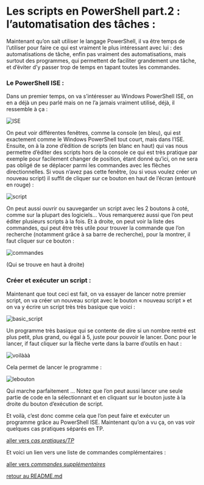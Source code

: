 # Les scripts en PowerShell part.2 : l’automatisation des tâches :

Maintenant qu’on sait utiliser le langage PowerShell, il va être temps de l’utiliser pour faire ce qui est vraiment le plus intéressant avec lui : des automatisations de tâche, enfin pas vraiment des automatisations, mais surtout des programmes, qui permettent de faciliter grandement une tâche, et d’éviter d’y passer trop de temps en tapant toutes les commandes.

### Le PowerShell ISE :

Dans un premier temps, on va s’intéresser au Windows PowerShell ISE, on en a déjà un peu parlé mais on ne l’a jamais vraiment utilisé, déjà, il ressemble à ça : 

![ISE](https://github.com/LBROCHARD/cours-linux/blob/main/images/Capture%20d%E2%80%99%C3%A9cran%202020-12-15%20144625.png "ISE")

On peut voir différentes fenêtres, comme la console (en bleu), qui est exactement comme le Windows PowerShell tout court, mais dans l’ISE. Ensuite, on à la zone d’édition de scripts (en blanc en haut) qui vas nous permettre d’éditer des scripts hors de la console ce qui est très pratique par exemple pour facilement changer de position, étant donné qu’ici, on ne sera pas obligé de se déplacer parmi les commandes avec les flèches directionnelles.
Si vous n’avez pas cette fenêtre, (ou si vous voulez créer un nouveau script) il suffit de cliquer sur ce bouton en haut de l’écran (entouré en rouge) :

![script](https://github.com/LBROCHARD/cours-linux/blob/main/images/Capture%20d%E2%80%99%C3%A9cran%202020-12-15%20145212.png "juste ici")

On peut aussi ouvrir ou sauvegarder un script avec les 2 boutons à coté, comme sur la plupart des logiciels…
Vous remarquerez aussi que l’on peut éditer plusieurs scripts à la fois. 
Et à droite, on peut voir la liste des commandes, qui peut être très utile pour trouver la commande que l’on recherche (notamment grâce à sa barre de recherche), pour la montrer, il faut cliquer sur ce bouton : 

![commandes](https://github.com/LBROCHARD/cours-linux/blob/main/images/Capture%20d%E2%80%99%C3%A9cran%202020-12-15%20150951.png "très utile")

(Qui se trouve en haut à droite)

### Créer et exécuter un script :

Maintenant que tout ceci est fait, on va essayer de lancer notre premier script, on va créer un nouveau script avec le bouton « nouveau script » et on va y écrire un script très très basique que voici :

![basic_script](https://github.com/LBROCHARD/cours-linux/blob/main/images/Capture%20d%E2%80%99%C3%A9cran%202020-12-15%20152817.png "basique")

Un programme très basique qui se contente de dire si un nombre rentré est plus petit, plus grand, ou égal à 5, juste pour pouvoir le lancer.
Donc pour le lancer, if faut cliquer sur la flèche verte dans la barre d’outils en haut :

![voilààà](https://github.com/LBROCHARD/cours-linux/blob/main/images/Capture%20d%E2%80%99%C3%A9cran%202020-12-15%20154040.png "ici")

Cela permet de lancer le programme :

![lebouton](https://github.com/LBROCHARD/cours-linux/blob/main/images/Capture%20d%E2%80%99%C3%A9cran%202020-12-15%20154324.png "juste ici")

Qui marche parfaitement …
Notez que l’on peut aussi lancer une seule partie de code en la sélectionnant et en cliquant sur le bouton juste à la droite du bouton d’exécution de script.

Et voilà, c’est donc comme cela que l’on peut faire et exécuter un programme grâce au PowerShell ISE.
Maintenant qu’on a vu ça, on vas voir quelques cas pratiques séparés en TP.

[aller vers *cas pratiques/TP*](https://github.com/LBROCHARD/cours-linux)

Et voici un lien vers une liste de commandes complémentaires :

[aller vers *commandes supplémentaires*](https://github.com/LBROCHARD/cours-linux/blob/main/cours/gestions.md)


[retour au README.md](https://github.com/LBROCHARD/cours-linux)
